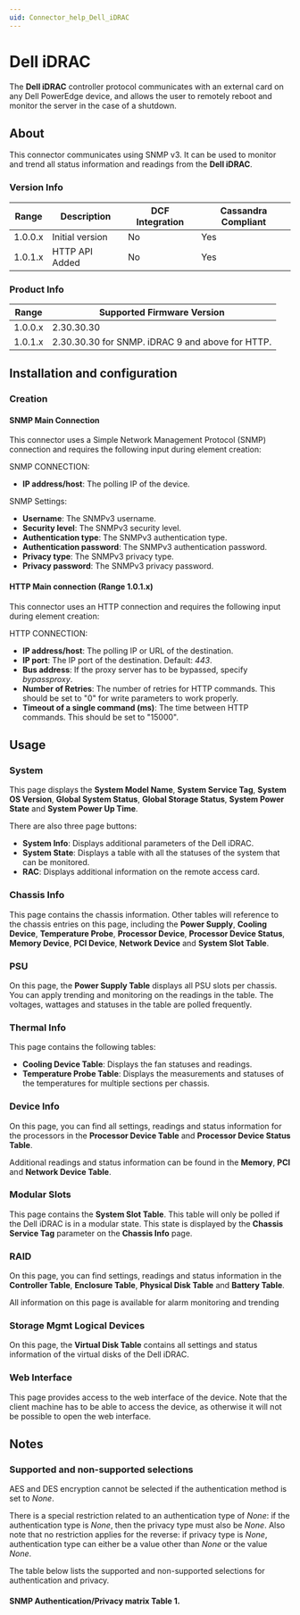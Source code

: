 ```yaml
---
uid: Connector_help_Dell_iDRAC
---
```


# Dell iDRAC

The **Dell iDRAC** controller protocol communicates with an external card on any Dell PowerEdge device, and allows the user to remotely reboot and monitor the server in the case of a shutdown.

## About

This connector communicates using SNMP v3. It can be used to monitor and trend all status information and readings from the **Dell iDRAC**.

### Version Info

| Range | Description | DCF Integration | Cassandra Compliant |
|------------------|-----------------|---------------------|-------------------------|
| 1.0.0.x          | Initial version | No                  | Yes                     |
| 1.0.1.x          | HTTP API Added  | No                  | Yes                     |
### Product Info

| Range | Supported Firmware Version |
|------------------|-----------------------------|
| 1.0.0.x          | 2.30.30.30                  |
| 1.0.1.x          | 2.30.30.30 for SNMP. iDRAC 9 and above for HTTP.|

## Installation and configuration

### Creation

#### SNMP Main Connection

This connector uses a Simple Network Management Protocol (SNMP) connection and requires the following input during element creation:

SNMP CONNECTION:

- **IP address/host**: The polling IP of the device.

SNMP Settings:

- **Username**: The SNMPv3 username.
- **Security level**: The SNMPv3 security level.
- **Authentication type**: The SNMPv3 authentication type.
- **Authentication password**: The SNMPv3 authentication password.
- **Privacy type**: The SNMPv3 privacy type.
- **Privacy password**: The SNMPv3 privacy password.

#### HTTP Main connection (Range 1.0.1.x)

This connector uses an HTTP connection and requires the following input during element creation:

HTTP CONNECTION:

- **IP address/host**: The polling IP or URL of the destination.
- **IP port**: The IP port of the destination. Default: *443*.
- **Bus address**: If the proxy server has to be bypassed, specify *bypassproxy*.
- **Number of Retries**: The number of retries for HTTP commands. This should be set to "0" for write parameters to work properly.
- **Timeout of a single command (ms)**: The time between HTTP commands. This should be set to "15000".

## Usage

### System

This page displays the **System Model Name**, **System Service Tag**, **System OS Version**, **Global System Status**, **Global Storage Status**, **System Power State** and **System Power Up Time**.

There are also three page buttons:

- **System Info**: Displays additional parameters of the Dell iDRAC.
- **System State**: Displays a table with all the statuses of the system that can be monitored.
- **RAC**: Displays additional information on the remote access card.

### Chassis Info

This page contains the chassis information. Other tables will reference to the chassis entries on this page, including the **Power Supply**, **Cooling Device**, **Temperature Probe**, **Processor Device**, **Processor Device Status**, **Memory Device**, **PCI Device**, **Network Device** and **System Slot Table**.

### PSU

On this page, the **Power Supply Table** displays all PSU slots per chassis. You can apply trending and monitoring on the readings in the table. The voltages, wattages and statuses in the table are polled frequently.

### Thermal Info

This page contains the following tables:

- **Cooling Device Table**: Displays the fan statuses and readings.
- **Temperature Probe Table**: Displays the measurements and statuses of the temperatures for multiple sections per chassis.

### Device Info

On this page, you can find all settings, readings and status information for the processors in the **Processor Device Table** and **Processor Device Status Table**.

Additional readings and status information can be found in the **Memory**, **PCI** and **Network Device Table**.

### Modular Slots

This page contains the **System Slot Table**. This table will only be polled if the Dell iDRAC is in a modular state. This state is displayed by the **Chassis Service Tag** parameter on the **Chassis Info** page.

### RAID

On this page, you can find settings, readings and status information in the **Controller Table**, **Enclosure Table**, **Physical Disk Table** and **Battery Table**.

All information on this page is available for alarm monitoring and trending

### Storage Mgmt Logical Devices

On this page, the **Virtual Disk Table** contains all settings and status information of the virtual disks of the Dell iDRAC.

### Web Interface

This page provides access to the web interface of the device. Note that the client machine has to be able to access the device, as otherwise it will not be possible to open the web interface.

## Notes

### Supported and non-supported selections

AES and DES encryption cannot be selected if the authentication method is set to *None*.

There is a special restriction related to an authentication type of *None*: if the authentication type is *None*, then the privacy type must also be *None*. Also note that no restriction applies for the reverse: if privacy type is *None*, authentication type can either be a value other than *None* or the value *None*.

The table below lists the supported and non-supported selections for authentication and privacy.

#### SNMP Authentication/Privacy matrix Table 1.

